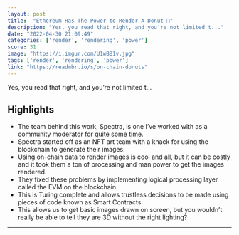 ```yaml
---
layout: post
title:  "Ethereum Has The Power to Render A Donut 🍩"
description: "Yes, you read that right, and you’re not limited t..."
date: "2022-04-30 21:09:49"
categories: ['render', 'rendering', 'power']
score: 31
image: "https://i.imgur.com/U1wBB1v.jpg"
tags: ['render', 'rendering', 'power']
link: "https://readmbr.io/s/on-chain-donuts"
---
```


Yes, you read that right, and you’re not limited t...

## Highlights

- The team behind this work, Spectra, is one I’ve worked with as a community moderator for quite some time.
- Spectra started off as an NFT art team with a knack for using the blockchain to generate their images.
- Using on-chain data to render images is cool and all, but it can be costly and it took them a ton of processing and man power to get the images rendered.
- They fixed these problems by implementing logical processing layer called the EVM on the blockchain.
- This is Turing complete and allows trustless decisions to be made using pieces of code known as Smart Contracts.
- This allows us to get basic images drawn on screen, but you wouldn’t really be able to tell they are 3D without the right lighting?

---
